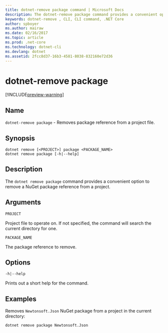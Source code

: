 ```yaml
---
title: dotnet-remove package command | Microsoft Docs
description: The dotnet-remove package command provides a convenient option to remove NuGet package reference to a project.
keywords: dotnet-remove , CLI, CLI command, .NET Core
author: spboyer
ms.author: mairaw
ms.date: 02/16/2017
ms.topic: article
ms.prod: .net-core
ms.technology: dotnet-cli
ms.devlang: dotnet
ms.assetid: 2fcc8d37-16b3-4581-8038-832160e72d36
---
```

# dotnet-remove package

[!INCLUDE[preview-warning](../../../includes/warning.md)]

## Name

`dotnet-remove package` - Removes package reference from a project file.

## Synopsis

```
dotnet remove [<PROJECT>] package <PACKAGE_NAME>
dotnet remove package [-h|--help]
```

## Description

The `dotnet remove package` command provides a convenient option to remove a NuGet package reference from a project.

## Arguments

`PROJECT`

Project file to operate on. If not specified, the command will search the current directory for one.

`PACKAGE_NAME`

The package reference to remove.

## Options

`-h|--help`

Prints out a short help for the command.

## Examples

Removes `Newtonsoft.Json` NuGet package from a project in the current directory:

`dotnet remove package Newtonsoft.Json`